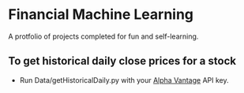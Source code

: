 # Financial Machine Learning
A protfolio of projects completed for fun and self-learning.

## To get historical daily close prices for a stock

* Run Data/getHistoricalDaily.py with your [Alpha Vantage](https://www.alphavantage.co/) API key.
